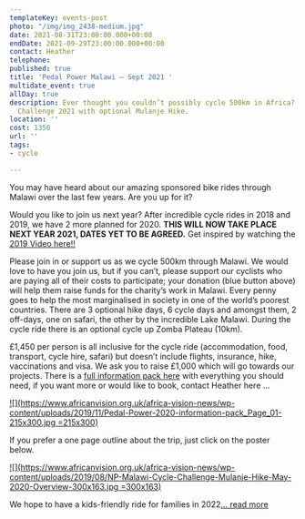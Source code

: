 ```yaml
---
templateKey: events-post
photo: "/img/img_2438-medium.jpg"
date: 2021-08-31T23:00:00.000+00:00
endDate: 2021-09-29T23:00:00.000+00:00
contact: Heather
telephone: 
published: true
title: 'Pedal Power Malawi – Sept 2021 '
multidate_event: true
allDay: true
description: Ever thought you couldn’t possibly cycle 500km in Africa? Malawi Cycle
  Challenge 2021 with optional Mulanje Hike.
location: ''
cost: 1350
url: ''
tags:
- cycle

---
```

You may have heard about our amazing sponsored bike rides through Malawi over the last few years. Are you up for it?

Would you like to join us next year? After incredible cycle rides in 2018 and 2019, we have 2 more planned for 2020. **THIS WILL NOW TAKE PLACE NEXT YEAR 2021, DATES YET TO BE AGREED.** Get inspired by watching the[ 2019 Video here!!](https://vimeo.com/352330947)

Please join in or support us as we cycle 500km through Malawi. We would love to have you join us, but if you can’t, please support our cyclists who are paying all of their costs to participate; your donation (blue button above) will help them raise funds for the charity’s work in Malawi. Every penny goes to help the most marginalised in society in one of the world’s poorest countries. There are 3 optional hike days, 6 cycle days and amongst them, 2 off-days, one on safari, the other by the incredible Lake Malawi. During the cycle ride there is an optional cycle up Zomba Plateau (10km).

£1,450 per person is all inclusive for the cycle ride (accommodation, food, transport, cycle hire, safari) but doesn’t include flights, insurance, hike, vaccinations and visa. We ask you to raise £1,000 which will go towards our projects. There is a [full information pack here](https://www.africanvision.org.uk/africa-vision-news/wp-content/uploads/2019/11/Pedal-Power-2020-information-pack.pdf) with everything you should need, if you want more or would like to book, contact Heather here …

[![](https://www.africanvision.org.uk/africa-vision-news/wp-content/uploads/2019/11/Pedal-Power-2020-information-pack_Page_01-215x300.jpg =215x300)](https://www.africanvision.org.uk/africa-vision-news/wp-content/uploads/2019/11/Pedal-Power-2020-information-pack.pdf)

If you prefer a one page outline about the trip, just click on the poster below.

[![](https://www.africanvision.org.uk/africa-vision-news/wp-content/uploads/2019/08/NP-Malawi-Cycle-Challenge-Mulanje-Hike-May-2020-Overview-300x163.jpg =300x163)](https://www.africanvision.org.uk/africa-vision-news/wp-content/uploads/2019/10/NP-Malawi-Cycle-Challenge-Mulanje-Hike-May-2020-Overview.pdf)

We hope to have a kids-friendly ride for families in 2022[… read more](https://www.africanvision.org.uk/africa-vision-news/wp-content/uploads/2019/10/NP-Family-Cycle-Safari-April-2020-Overview.pdf)